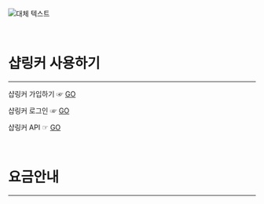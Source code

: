 <br>

![대체 텍스트]( https://www.shoplinker.co.kr/images/content/logo_big.png "옥션 계정 세팅방법") 

<br>

# 샵링커 사용하기

--- 
샵링커 가입하기 ☞
[GO](https://www.shoplinker.co.kr/member/o_join)

샵링커 로그인 ☞
[GO](https://ad2.shoplinker.co.kr/index.php)

샵링커 API ☞
[GO](http://apiweb.shoplinker.co.kr/ShoplinkerApi/ver3/index.html)

<br>

# 요금안내
--- 
